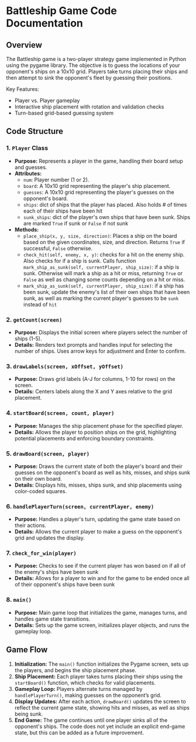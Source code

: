 # Battleship Game Code Documentation

## Overview
The Battleship game is a two-player strategy game implemented in Python using the pygame library. The objective is to guess the locations of your opponent's ships on a 10x10 grid. Players take turns placing their ships and then attempt to sink the opponent's fleet by guessing their positions.

Key Features:
- Player vs. Player gameplay
- Interactive ship placement with rotation and validation checks
- Turn-based grid-based guessing system

## Code Structure

### 1. `Player` Class
- **Purpose:** Represents a player in the game, handling their board setup and guesses.
- **Attributes:**
  - `num`: Player number (1 or 2).
  - `board`: A 10x10 grid representing the player's ship placement.
  - `guesses`: A 10x10 grid representing the player's guesses on the opponent's board.
  - `ships`: dict of ships that the player has placed. Also holds # of times each of their ships have been hit
  - `sunk_ships`: dict of the player's own ships that have been sunk. Ships are marked `True` if sunk or `False` if not sunk
- **Methods:**
  - `place_ship(x, y, size, direction)`: Places a ship on the board based on the given coordinates, size, and direction. Returns `True` if successful, `False` otherwise.
  - `check_hit(self, enemy, x, y)`: checks for a hit on the enemy ship. Also checks for if a ship is sunk. Calls function `mark_ship_as_sunk(self, currentPlayer, ship_size)`: if a ship is sunk. Otherwise will mark a ship as a hit or miss, returning `True` or `False` as well as changing some counts depending on a hit or miss.
  - `mark_ship_as_sunk(self, currentPlayer, ship_size)`: if a ship has been sunk, update the enemy's list of their own ships that have been sunk, as well as marking the current player's guesses to be `sunk` instead of `hit`

### 2. `getCount(screen)`
- **Purpose:** Displays the initial screen where players select the number of ships (1-5).
- **Details:** Renders text prompts and handles input for selecting the number of ships. Uses arrow keys for adjustment and Enter to confirm.

### 3. `drawLabels(screen, xOffset, yOffset)`
- **Purpose:** Draws grid labels (A-J for columns, 1-10 for rows) on the screen.
- **Details:** Centers labels along the X and Y axes relative to the grid placement.

### 4. `startBoard(screen, count, player)`
- **Purpose:** Manages the ship placement phase for the specified player.
- **Details:** Allows the player to position ships on the grid, highlighting potential placements and enforcing boundary constraints.

### 5. `drawBoard(screen, player)`
- **Purpose:** Draws the current state of both the player's board and their guesses on the opponent's board as well as hits, misses, and ships sunk on their own board.
- **Details:** Displays hits, misses, ships sunk, and ship placements using color-coded squares.

### 6. `handlePlayerTurn(screen, currentPlayer, enemy)`
- **Purpose:** Handles a player's turn, updating the game state based on their actions.
- **Details:** Allows the current player to make a guess on the opponent's grid and updates the display.

### 7. `check_for_win(player)`
- **Purpose:** Checks to see if the current player has won based on if all of the enemy's ships have been sunk
- **Details:** Allows for a player to win and for the game to be ended once all of their opponent's ships have been sunk

### 8. `main()`
- **Purpose:** Main game loop that initializes the game, manages turns, and handles game state transitions.
- **Details:** Sets up the game screen, initializes player objects, and runs the gameplay loop.

## Game Flow

1. **Initialization:** The `main()` function initializes the Pygame screen, sets up the players, and begins the ship placement phase.
2. **Ship Placement:** Each player takes turns placing their ships using the `startBoard()` function, which checks for valid placements.
3. **Gameplay Loop:** Players alternate turns managed by `handlePlayerTurn()`, making guesses on the opponent’s grid.
4. **Display Updates:** After each action, `drawBoard()` updates the screen to reflect the current game state, showing hits and misses, as well as ships being sunk.
5. **End Game:** The game continues until one player sinks all of the opponent's ships. The code does not yet include an explicit end-game state, but this can be added as a future improvement.
